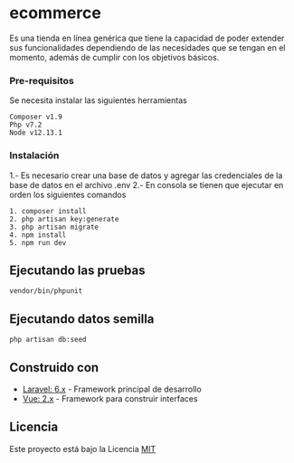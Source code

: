 # ecommerce

Es una tienda en línea genérica que tiene la capacidad de poder extender sus funcionalidades dependiendo de las necesidades que se tengan en el momento, además de cumplir con los objetivos básicos.

### Pre-requisitos

Se necesita instalar las siguientes herramientas

```
Composer v1.9
Php v7.2
Node v12.13.1
```

### Instalación 

1.- Es necesario crear una base de datos y agregar las credenciales de la base de datos en el archivo .env
2.- En consola se tienen que ejecutar en orden los siguientes comandos

```
1. composer install
2. php artisan key:generate
3. php artisan migrate
4. npm install
5. npm run dev
```

## Ejecutando las pruebas

```
vendor/bin/phpunit
```

## Ejecutando datos semilla

```
php artisan db:seed
```

## Construido con 

* [Laravel: 6.x](https://laravel.com/docs/6.x) - Framework principal de desarrollo
* [Vue: 2.x](https://vuejs.org/) - Framework para construir interfaces


## Licencia

Este proyecto está bajo la Licencia [MIT](LICENSE.md)

